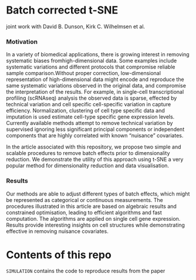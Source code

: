 # Batch corrected t-SNE
joint work with David B. Dunson, Kirk C. Wilhelmsen et al.

### Motivation
In a variety of biomedical applications, there is growing interest in removing systematic biases fromhigh-dimensional data. Some examples include systematic variations and different protocols that compromise reliable sample comparison.Without proper correction, low-dimensional representation of high-dimensional data might encode and reproduce the same systematic variations observed in the original data, and compromise the interpretation of the results. For example, in single-cell transcriptional profiling (scRNAseq) analysis the observed data is sparse, effected by technical variation and cell specific cell-specific variation in capture efficiency. Normalization, clustering of cell type specific data and imputation is used estimate cell-type specific gene expression levels. Currently available methods attempt to remove technical variation by supervised ignoring less significant principal components or independent components that are highly correlated with known “nuisance” covariates.

In the article associated with this repository, we propose two simple and scalable procedures to remove batch effects prior to dimensionality reduction. We demonstrate the utility of this approach using t-SNE a very popular method for dimensionality reduction and data visualisation.

### Results
Our methods are able to adjust different types of batch effects, which might be represented as categorical or continuous measurements. The procedures illustrated in this article are based on algebraic results and constrained optimisation, leading to efficient algorithms and fast computation. The algorithms are applied on single cell gene expression. Results provide interesting insights on cell structures while demonstrating effective in removing nuisance covariates.


# Contents of this repo
`SIMULATION` contains the code to reproduce results from the paper
